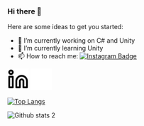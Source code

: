 ### Hi there 👋



Here are some ideas to get you started:

- 🔭 I’m currently working on C# and Unity
- 🌱 I’m currently learning Unity
- 📫 How to reach me: [![Instagram Badge](https://img.shields.io/badge/-Instagram-C13584?style=flat-quare&labelColor=C13584&logo=instagram&logoColor=white&link=link)](https://www.instagram.com/emre.yoldas/)

[![website](./img/linkedin-light.svg)](https://www.linkedin.com/in/emre-yoldass/#gh-light-mode-only)
[![website](./img/linkedin-dark.svg)](https://www.linkedin.com/in/emre-yoldass/#gh-dark-mode-only)

[![Top Langs](https://github-readme-stats.vercel.app/api/top-langs/?username=emreyoldass&layout=compact)](https://github.com/anuraghazra/github-readme-stats)

![Github stats 2](https://github-readme-stats.vercel.app/api?username=emreyoldass&show_icons=true&theme=radical)

